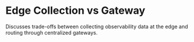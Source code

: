 # Edge Collection vs Gateway

Discusses trade-offs between collecting observability data at the edge and routing through centralized gateways.
